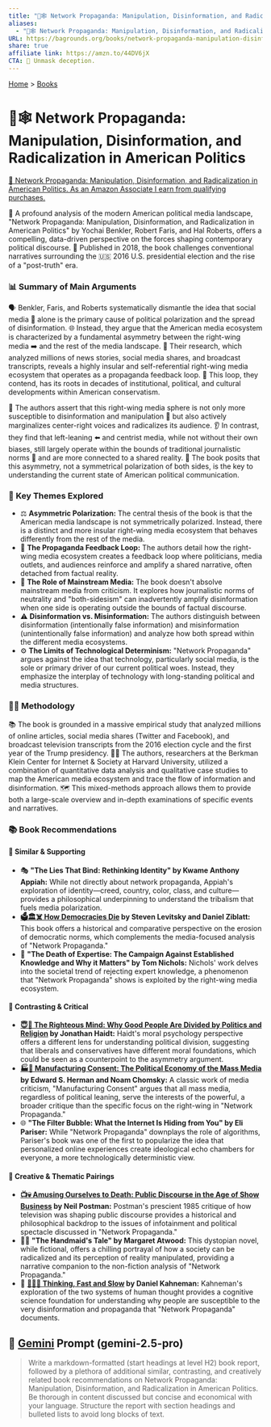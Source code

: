 ```yaml
---
title: "📢🕸️ Network Propaganda: Manipulation, Disinformation, and Radicalization in American Politics"
aliases:
  - "📢🕸️ Network Propaganda: Manipulation, Disinformation, and Radicalization in American Politics"
URL: https://bagrounds.org/books/network-propaganda-manipulation-disinformation-and-radicalization-in-american-politics
share: true
affiliate link: https://amzn.to/44DV6jX
CTA: 🚨 Unmask deception.
---
```

[Home](../index.md) > [Books](./index.md)  
# 📢🕸️ Network Propaganda: Manipulation, Disinformation, and Radicalization in American Politics  
[🛒 Network Propaganda: Manipulation, Disinformation, and Radicalization in American Politics. As an Amazon Associate I earn from qualifying purchases.](https://amzn.to/44DV6jX)  
  
📖 A profound analysis of the modern American political media landscape, "Network Propaganda: Manipulation, Disinformation, and Radicalization in American Politics" by Yochai Benkler, Robert Faris, and Hal Roberts, offers a compelling, data-driven perspective on the forces shaping contemporary political discourse. 📅 Published in 2018, the book challenges conventional narratives surrounding the 🇺🇸 2016 U.S. presidential election and the rise of a "post-truth" era.  
  
### **📊 Summary of Main Arguments**  
  
🗣️ Benkler, Faris, and Roberts systematically dismantle the idea that social media 📱 alone is the primary cause of political polarization and the spread of disinformation. 🌐 Instead, they argue that the American media ecosystem is characterized by a fundamental asymmetry between the right-wing media ➡️ and the rest of the media landscape. 🔬 Their research, which analyzed millions of news stories, social media shares, and broadcast transcripts, reveals a highly insular and self-referential right-wing media ecosystem that operates as a propaganda feedback loop. 🔄 This loop, they contend, has its roots in decades of institutional, political, and cultural developments within American conservatism.  
  
📢 The authors assert that this right-wing media sphere is not only more susceptible to disinformation and manipulation 🤥 but also actively marginalizes center-right voices and radicalizes its audience. 👂 In contrast, they find that left-leaning ⬅️ and centrist media, while not without their own biases, still largely operate within the bounds of traditional journalistic norms 📰 and are more connected to a shared reality. 🔑 The book posits that this asymmetry, not a symmetrical polarization of both sides, is the key to understanding the current state of American political communication.  
  
### **📌 Key Themes Explored**  
  
* ⚖️ **Asymmetric Polarization:** The central thesis of the book is that the American media landscape is not symmetrically polarized. Instead, there is a distinct and more insular right-wing media ecosystem that behaves differently from the rest of the media.  
* 📢 **The Propaganda Feedback Loop:** The authors detail how the right-wing media ecosystem creates a feedback loop where politicians, media outlets, and audiences reinforce and amplify a shared narrative, often detached from factual reality.  
* 📰 **The Role of Mainstream Media:** The book doesn't absolve mainstream media from criticism. It explores how journalistic norms of neutrality and "both-sidesism" can inadvertently amplify disinformation when one side is operating outside the bounds of factual discourse.  
* ⚠️ **Disinformation vs. Misinformation:** The authors distinguish between disinformation (intentionally false information) and misinformation (unintentionally false information) and analyze how both spread within the different media ecosystems.  
* ⚙️ **The Limits of Technological Determinism:** "Network Propaganda" argues against the idea that technology, particularly social media, is the sole or primary driver of our current political woes. Instead, they emphasize the interplay of technology with long-standing political and media structures.  
  
### **👨‍🔬 Methodology**  
  
📚 The book is grounded in a massive empirical study that analyzed millions of online articles, social media shares (Twitter and Facebook), and broadcast television transcripts from the 2016 election cycle and the first year of the Trump presidency. 🧑‍🎓 The authors, researchers at the Berkman Klein Center for Internet & Society at Harvard University, utilized a combination of quantitative data analysis and qualitative case studies to map the American media ecosystem and trace the flow of information and disinformation. 🗺️ This mixed-methods approach allows them to provide both a large-scale overview and in-depth examinations of specific events and narratives.  
  
### **📚 Book Recommendations**  
  
#### **🤝 Similar & Supporting**  
  
* 🎭 **"The Lies That Bind: Rethinking Identity" by Kwame Anthony Appiah:** While not directly about network propaganda, Appiah's exploration of identity—creed, country, color, class, and culture—provides a philosophical underpinning to understand the tribalism that fuels media polarization.  
* **[🗳️🏛️☠️ How Democracies Die](./how-democracies-die.md) by Steven Levitsky and Daniel Ziblatt:** This book offers a historical and comparative perspective on the erosion of democratic norms, which complements the media-focused analysis of "Network Propaganda."  
* 🧠 **"The Death of Expertise: The Campaign Against Established Knowledge and Why it Matters" by Tom Nichols:** Nichols' work delves into the societal trend of rejecting expert knowledge, a phenomenon that "Network Propaganda" shows is exploited by the right-wing media ecosystem.  
  
#### **🤔 Contrasting & Critical**  
  
* **[😇🧠 The Righteous Mind: Why Good People Are Divided by Politics and Religion](./the-righteous-mind.md) by Jonathan Haidt:** Haidt's moral psychology perspective offers a different lens for understanding political division, suggesting that liberals and conservatives have different moral foundations, which could be seen as a counterpoint to the asymmetry argument.  
* **[🏭🫡 Manufacturing Consent: The Political Economy of the Mass Media](./manufacturing-consent.md) by Edward S. Herman and Noam Chomsky:** A classic work of media criticism, "Manufacturing Consent" argues that all mass media, regardless of political leaning, serve the interests of the powerful, a broader critique than the specific focus on the right-wing in "Network Propaganda."  
* 🌐 **"The Filter Bubble: What the Internet Is Hiding from You" by Eli Pariser:** While "Network Propaganda" downplays the role of algorithms, Pariser's book was one of the first to popularize the idea that personalized online experiences create ideological echo chambers for everyone, a more technologically deterministic view.  
  
#### **🎨 Creative & Thematic Pairings**  
  
* **[📺💀 Amusing Ourselves to Death: Public Discourse in the Age of Show Business](./amusing-ourselves-to-death-public-discourse-in-the-age-of-show-business.md) by Neil Postman:** Postman's prescient 1985 critique of how television was shaping public discourse provides a historical and philosophical backdrop to the issues of infotainment and political spectacle discussed in "Network Propaganda."  
* 👩‍🦰 **"The Handmaid's Tale" by Margaret Atwood:** This dystopian novel, while fictional, offers a chilling portrayal of how a society can be radicalized and its perception of reality manipulated, providing a narrative companion to the non-fiction analysis of "Network Propaganda."  
* 🧠 **[🤔🐇🐢 Thinking, Fast and Slow](./thinking-fast-and-slow.md) by Daniel Kahneman:** Kahneman's exploration of the two systems of human thought provides a cognitive science foundation for understanding why people are susceptible to the very disinformation and propaganda that "Network Propaganda" documents.  
  
## 💬 [Gemini](../software/gemini.md) Prompt (gemini-2.5-pro)  
> Write a markdown-formatted (start headings at level H2) book report, followed by a plethora of additional similar, contrasting, and creatively related book recommendations on Network Propaganda: Manipulation, Disinformation, and Radicalization in American Politics. Be thorough in content discussed but concise and economical with your language. Structure the report with section headings and bulleted lists to avoid long blocks of text.